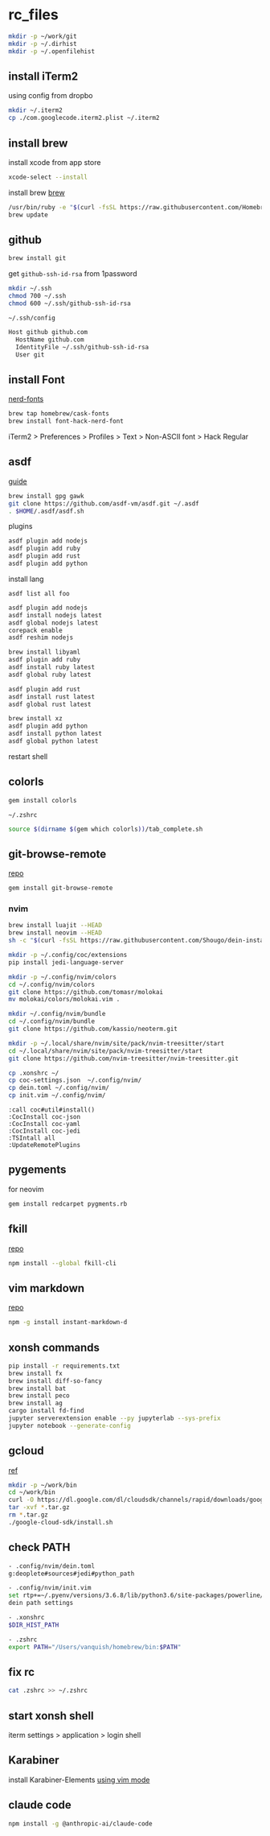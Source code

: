 # rc_files

```bash
mkdir -p ~/work/git
mkdir -p ~/.dirhist
mkdir -p ~/.openfilehist
```

## install iTerm2

using config from dropbo

```bash
mkdir ~/.iterm2
cp ./com.googlecode.iterm2.plist ~/.iterm2
```

## install brew

install xcode from app store

```bash
xcode-select --install
```

install brew [brew](https://brew.sh/index_ja.html)

```bash
/usr/bin/ruby -e "$(curl -fsSL https://raw.githubusercontent.com/Homebrew/install/master/install)"
brew update
```

## github

```bash
brew install git
```

get `github-ssh-id-rsa` from 1password

```bash
mkdir ~/.ssh
chmod 700 ~/.ssh
chmod 600 ~/.ssh/github-ssh-id-rsa
```

`~/.ssh/config`

```bash
Host github github.com
  HostName github.com
  IdentityFile ~/.ssh/github-ssh-id-rsa
  User git
```

## install Font

[nerd-fonts](https://github.com/ryanoasis/nerd-fonts)

```bash
brew tap homebrew/cask-fonts
brew install font-hack-nerd-font
```

iTerm2 > Preferences > Profiles > Text > Non-ASCII font > Hack Regular

## asdf

[guide](https://asdf-vm.com/guide/getting-started.html)

```bash
brew install gpg gawk
git clone https://github.com/asdf-vm/asdf.git ~/.asdf
. $HOME/.asdf/asdf.sh
```

plugins

```bash
asdf plugin add nodejs
asdf plugin add ruby
asdf plugin add rust
asdf plugin add python
```

install lang

`asdf list all foo`

```bash
asdf plugin add nodejs
asdf install nodejs latest
asdf global nodejs latest
corepack enable
asdf reshim nodejs

brew install libyaml
asdf plugin add ruby
asdf install ruby latest
asdf global ruby latest

asdf plugin add rust
asdf install rust latest
asdf global rust latest

brew install xz
asdf plugin add python
asdf install python latest
asdf global python latest
```

restart shell

## colorls

```bash
gem install colorls
```

`~/.zshrc`

```bash
source $(dirname $(gem which colorls))/tab_complete.sh
```

## git-browse-remote

[repo](https://github.com/motemen/git-browse-remote)

```bash
gem install git-browse-remote
```

### nvim

```bash
brew install luajit --HEAD
brew install neovim --HEAD
sh -c "$(curl -fsSL https://raw.githubusercontent.com/Shougo/dein-installer.vim/master/installer.sh)"

mkdir -p ~/.config/coc/extensions
pip install jedi-language-server

mkdir -p ~/.config/nvim/colors
cd ~/.config/nvim/colors
git clone https://github.com/tomasr/molokai
mv molokai/colors/molokai.vim .

mkdir ~/.config/nvim/bundle
cd ~/.config/nvim/bundle
git clone https://github.com/kassio/neoterm.git

mkdir -p ~/.local/share/nvim/site/pack/nvim-treesitter/start
cd ~/.local/share/nvim/site/pack/nvim-treesitter/start
git clone https://github.com/nvim-treesitter/nvim-treesitter.git
```

```bash
cp .xonshrc ~/
cp coc-settings.json  ~/.config/nvim/
cp dein.toml ~/.config/nvim/
cp init.vim ~/.config/nvim/
```

```vim
:call coc#util#install()
:CocInstall coc-json
:CocInstall coc-yaml
:CocInstall coc-jedi
:TSIntall all
:UpdateRemotePlugins
```

## pygements

for neovim

```bash
gem install redcarpet pygments.rb
```

## fkill

[repo](https://github.com/sindresorhus/fkill-cli)

```bash
npm install --global fkill-cli
```

## vim markdown

[repo](https://github.com/suan/vim-instant-markdown)

```bash
npm -g install instant-markdown-d
```

## xonsh commands

```bash
pip install -r requirements.txt
brew install fx
brew install diff-so-fancy
brew install bat
brew install peco
brew install ag
cargo install fd-find
jupyter serverextension enable --py jupyterlab --sys-prefix
jupyter notebook --generate-config
```

## gcloud

[ref](https://cloud.google.com/sdk/docs/install)

```bash
mkdir -p ~/work/bin
cd ~/work/bin
curl -O https://dl.google.com/dl/cloudsdk/channels/rapid/downloads/google-cloud-cli-426.0.0-darwin-arm.tar.gz
tar -xvf *.tar.gz
rm *.tar.gz
./google-cloud-sdk/install.sh
```

## check PATH

```bash
- .config/nvim/dein.toml
g:deoplete#sources#jedi#python_path

- .config/nvim/init.vim
set rtp+=~/.pyenv/versions/3.6.8/lib/python3.6/site-packages/powerline/bindings/vim/
dein path settings

- .xonshrc
$DIR_HIST_PATH

- .zshrc
export PATH="/Users/vanquish/homebrew/bin:$PATH"
```

## fix rc

```bash
cat .zshrc >> ~/.zshrc
```

## start xonsh shell

iterm settings > application > login shell

## Karabiner

install Karabiner-Elements
[using vim mode](https://chusotsu-program.com/karabiner-elements-vim/)

## claude code

```bash
npm install -g @anthropic-ai/claude-code
```
